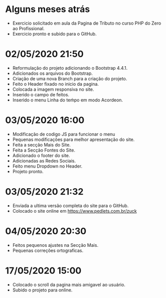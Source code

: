 # Alguns meses atrás

- Exercicio solicitado em aula da Pagina de Tributo no curso PHP do Zero ao Profissional.
- Exercicio pronto e subido para o GitHub.

# 02/05/2020 21:50

- Reformulação do projeto adicionando o Bootstrap 4.4.1.
- Adicionados os arquivos do Bootstrap.
- Criação de uma nova Branch para a criação do projeto.
- Feito o Header fixado no inicio da pagina.
- Colocada a imagem responsiva no site.
- Inserido o campo de feitos.
- Inserido o menu Linha do teḿpo em modo Acordeon.

# 03/05/2020 16:00

- Modificação de codigo JS para funcionar o menu
- Pequenas modificações para melhor apresentação do site.
- Feita a secção Mais do Site.
- Feita a Secção Fontes do Site.
- Adicionado o footer do site.
- Adicionadas as Redes Sociais.
- Feito menu Dropdown no Header.
- Projeto pronto.

# 03/05/2020 21:32

- Enviada a ultima versão completa do site para o GitHub.
- Colocado o site online em https://www.pedlets.com.br/zuck

# 04/05/2020 20:30 

- Feitos pequenos ajustes na Secção Mais.
- Pequenas correções ortograficas.

# 17/05/2020 15:00

- Colocado o scroll da pagina mais amigavel ao usuário.
- Subido o projeto para online.